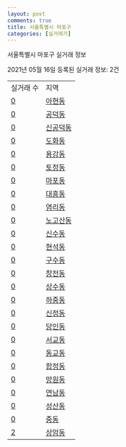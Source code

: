 ```yaml
---
layout: post
comments: true
title: 서울특별시 마포구
categories: [실거래가]
---
```


서울특별시 마포구 실거래 정보

2021년 05월 16일 등록된 실거래 정보: 2건


<table>
  <tr>
    <td>실거래 수</td>
    <td>지역</td>
  </tr>

  
  <tr>
    <td><a href="1144010100.html">0</a></td>
    <td><a href="1144010100.html">아현동</a></td>
  </tr>
    

  <tr>
    <td><a href="1144010200.html">0</a></td>
    <td><a href="1144010200.html">공덕동</a></td>
  </tr>
    

  <tr>
    <td><a href="1144010300.html">0</a></td>
    <td><a href="1144010300.html">신공덕동</a></td>
  </tr>
    

  <tr>
    <td><a href="1144010400.html">0</a></td>
    <td><a href="1144010400.html">도화동</a></td>
  </tr>
    

  <tr>
    <td><a href="1144010500.html">0</a></td>
    <td><a href="1144010500.html">용강동</a></td>
  </tr>
    

  <tr>
    <td><a href="1144010600.html">0</a></td>
    <td><a href="1144010600.html">토정동</a></td>
  </tr>
    

  <tr>
    <td><a href="1144010700.html">0</a></td>
    <td><a href="1144010700.html">마포동</a></td>
  </tr>
    

  <tr>
    <td><a href="1144010800.html">0</a></td>
    <td><a href="1144010800.html">대흥동</a></td>
  </tr>
    

  <tr>
    <td><a href="1144010900.html">0</a></td>
    <td><a href="1144010900.html">염리동</a></td>
  </tr>
    

  <tr>
    <td><a href="1144011000.html">0</a></td>
    <td><a href="1144011000.html">노고산동</a></td>
  </tr>
    

  <tr>
    <td><a href="1144011100.html">0</a></td>
    <td><a href="1144011100.html">신수동</a></td>
  </tr>
    

  <tr>
    <td><a href="1144011200.html">0</a></td>
    <td><a href="1144011200.html">현석동</a></td>
  </tr>
    

  <tr>
    <td><a href="1144011300.html">0</a></td>
    <td><a href="1144011300.html">구수동</a></td>
  </tr>
    

  <tr>
    <td><a href="1144011400.html">0</a></td>
    <td><a href="1144011400.html">창전동</a></td>
  </tr>
    

  <tr>
    <td><a href="1144011500.html">0</a></td>
    <td><a href="1144011500.html">상수동</a></td>
  </tr>
    

  <tr>
    <td><a href="1144011600.html">0</a></td>
    <td><a href="1144011600.html">하중동</a></td>
  </tr>
    

  <tr>
    <td><a href="1144011700.html">0</a></td>
    <td><a href="1144011700.html">신정동</a></td>
  </tr>
    

  <tr>
    <td><a href="1144011800.html">0</a></td>
    <td><a href="1144011800.html">당인동</a></td>
  </tr>
    

  <tr>
    <td><a href="1144012000.html">0</a></td>
    <td><a href="1144012000.html">서교동</a></td>
  </tr>
    

  <tr>
    <td><a href="1144012100.html">0</a></td>
    <td><a href="1144012100.html">동교동</a></td>
  </tr>
    

  <tr>
    <td><a href="1144012200.html">0</a></td>
    <td><a href="1144012200.html">합정동</a></td>
  </tr>
    

  <tr>
    <td><a href="1144012300.html">0</a></td>
    <td><a href="1144012300.html">망원동</a></td>
  </tr>
    

  <tr>
    <td><a href="1144012400.html">0</a></td>
    <td><a href="1144012400.html">연남동</a></td>
  </tr>
    

  <tr>
    <td><a href="1144012500.html">0</a></td>
    <td><a href="1144012500.html">성산동</a></td>
  </tr>
    

  <tr>
    <td><a href="1144012600.html">0</a></td>
    <td><a href="1144012600.html">중동</a></td>
  </tr>
    

  <tr>
    <td><a href="1144012700.html">2</a></td>
    <td><a href="1144012700.html">상암동</a></td>
  </tr>
    


</table>
    